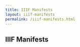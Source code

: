 ```yaml
---
title: IIIF Manifests
layout: iiif-manifests
permalink: /iiif-manifests.html
---
```

## IIIF Manifests


